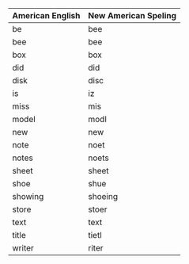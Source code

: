 | American English  | New American Speling |
| --- | --- |
| be | bee |
| bee | bee |
| box | box |
| did | did |
| disk | disc |
| is | iz |
| miss | mis |
| model | modl |
| new | new |
| note | noet |
| notes | noets |
| sheet | sheet |
| shoe | shue |
| showing | shoeing |
| store | stoer |
| text | text |
| title | tietl |
| writer  | riter |
